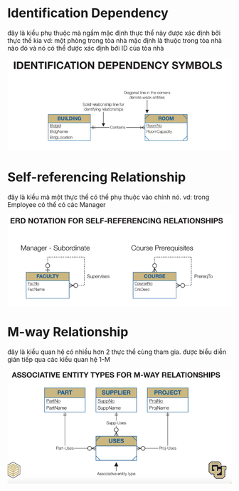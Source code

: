 # Identification Dependency 
đây là kiểu phụ thuộc mà ngầm mặc định thực thể này được xác định bởi thực thế kia
vd: một phòng trong tòa nhà mặc định là thuộc trong tòa nhà nào đó và nó có thể được xác định bởi ID của tòa nhà

![identification-relationship](identification-relationship.png)

# Self-referencing Relationship
đây là kiểu mà một thực thể có thể phụ thuộc vào chính nó. vd: trong Employee có thể có các Manager

![self-referencing-relationship](self-referencing-relationship.png)

# M-way Relationship
đây là kiểu quan hệ có nhiều hơn 2 thực thể cùng tham gia. được biểu diễn gián tiếp qua các kiểu quan hệ 1-M

![m-way-relationship](m-way-relationship.png)